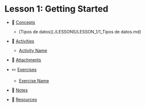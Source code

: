 # Lesson 1: Getting Started

* 🧠 [Concepts](./LESSONS/LESSON_1/CONCEPTS)
  * [Tipos de datos](./LESSONS/LESSON_1/1_Tipos de datos.md)

* 📝 [Activities](./LESSONS/LESSON_1/ACTIVITIES)
  * [Activity Name](./LESSONS/LESSON_1/1_Activity_Name.md)

* 📎 [Attachments](./LESSONS/LESSON_1/ACTIVITIES)

* ✏️ [Exercises](./LESSONS/LESSON_1/EXERCISES)
  * [Exercise Name](./LESSONS/LESSON_1/1_Exercise_Name.md)

* 📌 [Notes](./LESSONS/LESSON_2/NOTES.md)
* 🔗 [Resources](./LESSONS/LESSON_1/RESOURCES.md)
